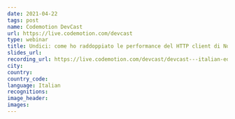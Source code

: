 ```yaml
---
date: 2021-04-22
tags: post
name: Codemotion DevCast
url: https://live.codemotion.com/devcast
type: webinar
title: Undici: come ho raddoppiato le performance del HTTP client di Node.js
slides_url:
recording_url: https://live.codemotion.com/devcast/devcast---italian-edition-22042021
city: 
country: 
country_code: 
language: Italian
recognitions:
image_header:
images:
---
```


